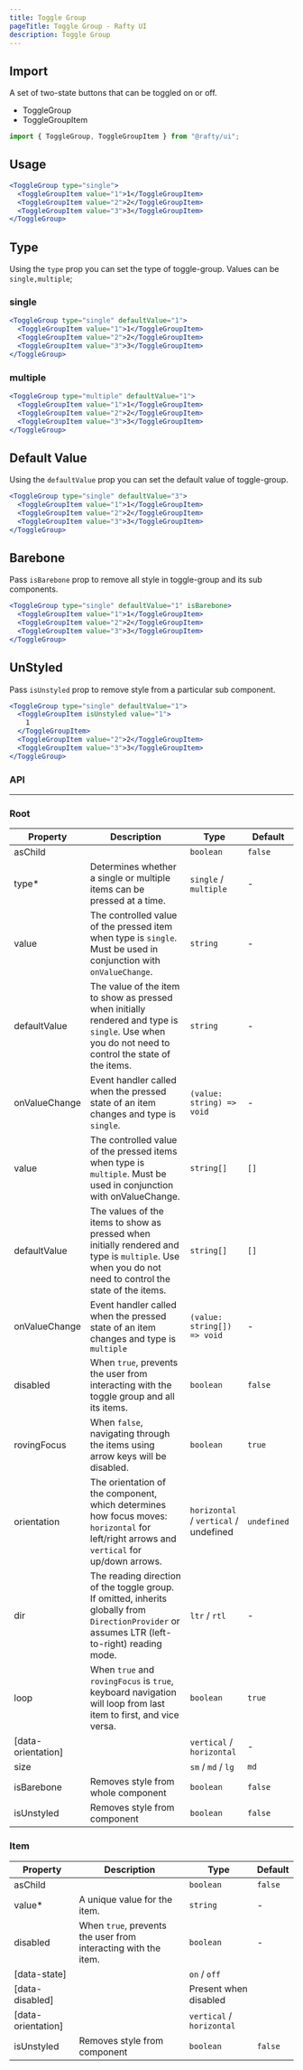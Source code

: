 ```yaml
---
title: Toggle Group
pageTitle: Toggle Group - Rafty UI
description: Toggle Group
---
```


## Import

A set of two-state buttons that can be toggled on or off.

- ToggleGroup
- ToggleGroupItem

```jsx
import { ToggleGroup, ToggleGroupItem } from "@rafty/ui";
```

## Usage

```jsx
<ToggleGroup type="single">
  <ToggleGroupItem value="1">1</ToggleGroupItem>
  <ToggleGroupItem value="2">2</ToggleGroupItem>
  <ToggleGroupItem value="3">3</ToggleGroupItem>
</ToggleGroup>
```

## Type

Using the `type` prop you can set the type of toggle-group. Values can be `single,multiple`;

### single

```jsx
<ToggleGroup type="single" defaultValue="1">
  <ToggleGroupItem value="1">1</ToggleGroupItem>
  <ToggleGroupItem value="2">2</ToggleGroupItem>
  <ToggleGroupItem value="3">3</ToggleGroupItem>
</ToggleGroup>
```

### multiple

```jsx
<ToggleGroup type="multiple" defaultValue="1">
  <ToggleGroupItem value="1">1</ToggleGroupItem>
  <ToggleGroupItem value="2">2</ToggleGroupItem>
  <ToggleGroupItem value="3">3</ToggleGroupItem>
</ToggleGroup>
```

## Default Value

Using the `defaultValue` prop you can set the default value of toggle-group.

```jsx
<ToggleGroup type="single" defaultValue="3">
  <ToggleGroupItem value="1">1</ToggleGroupItem>
  <ToggleGroupItem value="2">2</ToggleGroupItem>
  <ToggleGroupItem value="3">3</ToggleGroupItem>
</ToggleGroup>
```

## Barebone

Pass `isBarebone` prop to remove all style in toggle-group and its sub components.

```jsx
<ToggleGroup type="single" defaultValue="1" isBarebone>
  <ToggleGroupItem value="1">1</ToggleGroupItem>
  <ToggleGroupItem value="2">2</ToggleGroupItem>
  <ToggleGroupItem value="3">3</ToggleGroupItem>
</ToggleGroup>
```

## UnStyled

Pass `isUnstyled` prop to remove style from a particular sub component.

```jsx
<ToggleGroup type="single" defaultValue="1">
  <ToggleGroupItem isUnstyled value="1">
    1
  </ToggleGroupItem>
  <ToggleGroupItem value="2">2</ToggleGroupItem>
  <ToggleGroupItem value="3">3</ToggleGroupItem>
</ToggleGroup>
```

### API

---

### Root

| Property           | Description                                                                                                                                            | Type                                  | Default     |
| ------------------ | ------------------------------------------------------------------------------------------------------------------------------------------------------ | ------------------------------------- | ----------- |
| asChild            |                                                                                                                                                        | `boolean`                             | `false`     |
| type\*             | Determines whether a single or multiple items can be pressed at a time.                                                                                | `single` / `multiple`                 | -           |
| value              | The controlled value of the pressed item when type is `single`. Must be used in conjunction with `onValueChange`.                                      | `string`                              | -           |
| defaultValue       | The value of the item to show as pressed when initially rendered and type is `single`. Use when you do not need to control the state of the items.     | `string`                              | -           |
| onValueChange      | Event handler called when the pressed state of an item changes and type is `single`.                                                                   | `(value: string) => void`             | -           |
| value              | The controlled value of the pressed items when type is `multiple`. Must be used in conjunction with onValueChange.                                     | `string[]`                            | `[]`        |
| defaultValue       | The values of the items to show as pressed when initially rendered and type is `multiple`. Use when you do not need to control the state of the items. | `string[]`                            | `[]`        |
| onValueChange      | Event handler called when the pressed state of an item changes and type is `multiple`                                                                  | `(value: string[]) => void`           | -           |
| disabled           | When `true`, prevents the user from interacting with the toggle group and all its items.                                                               | `boolean`                             | `false`     |
| rovingFocus        | When `false`, navigating through the items using arrow keys will be disabled.                                                                          | `boolean`                             | `true`      |
| orientation        | The orientation of the component, which determines how focus moves: `horizontal` for left/right arrows and `vertical` for up/down arrows.              | `horizontal` / `vertical` / undefined | `undefined` |
| dir                | The reading direction of the toggle group. If omitted, inherits globally from `DirectionProvider` or assumes LTR (left-to-right) reading mode.         | `ltr` / `rtl`                         | -           |
| loop               | When `true` and `rovingFocus` is `true`, keyboard navigation will loop from last item to first, and vice versa.                                        | `boolean`                             | `true`      |
| [data-orientation] |                                                                                                                                                        | `vertical` / `horizontal`             | -           |
| size               |                                                                                                                                                        | `sm` / `md` / `lg`                    | `md`        |
| isBarebone         | Removes style from whole component                                                                                                                     | `boolean`                             | `false`     |
| isUnstyled         | Removes style from component                                                                                                                           | `boolean`                             | `false`     |

### Item

| Property           | Description                                                    | Type                      | Default |
| ------------------ | -------------------------------------------------------------- | ------------------------- | ------- |
| asChild            |                                                                | `boolean`                 | `false` |
| value\*            | A unique value for the item.                                   | `string`                  | -       |
| disabled           | When `true`, prevents the user from interacting with the item. | `boolean`                 | -       |
| [data-state]       |                                                                | `on` / `off`              |         |
| [data-disabled]    |                                                                | Present when disabled     |         |
| [data-orientation] |                                                                | `vertical` / `horizontal` |         |
| isUnstyled         | Removes style from component                                   | `boolean`                 | `false` |
